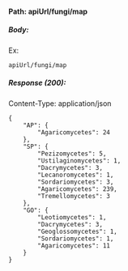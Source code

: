 #### Path: **apiUrl/fungi/map**

##### Body:
Ex:
```
apiUrl/fungi/map
```

##### Response (200):
Content-Type: application/json
```
{
    "AP": {
        "Agaricomycetes": 24
    },
    "SP": {
        "Pezizomycetes": 5,
        "Ustilaginomycetes": 1,
        "Dacrymycetes": 3,
        "Lecanoromycetes": 1,
        "Sordariomycetes": 3,
        "Agaricomycetes": 239,
        "Tremellomycetes": 3
    },
    "GO": {
        "Leotiomycetes": 1,
        "Dacrymycetes": 3,
        "Geoglossomycetes": 1,
        "Sordariomycetes": 1,
        "Agaricomycetes": 11
    }
}
```